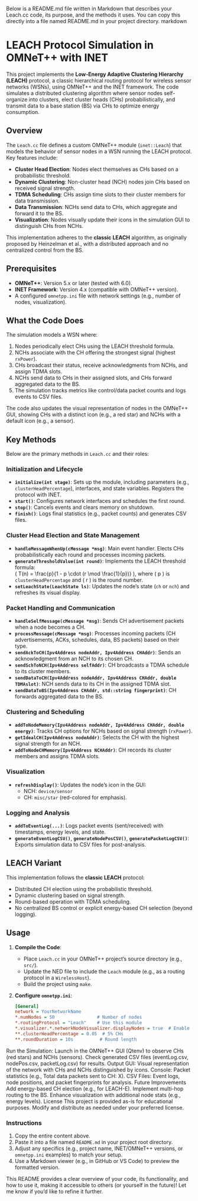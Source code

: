 Below is a README.md file written in Markdown that describes your Leach.cc code, its purpose, and the methods it uses. You can copy this directly into a file named README.md in your project directory.
markdown
# LEACH Protocol Simulation in OMNeT++ with INET

This project implements the **Low-Energy Adaptive Clustering Hierarchy (LEACH)** protocol, a classic hierarchical routing protocol for wireless sensor networks (WSNs), using OMNeT++ and the INET framework. The code simulates a distributed clustering algorithm where sensor nodes self-organize into clusters, elect cluster heads (CHs) probabilistically, and transmit data to a base station (BS) via CHs to optimize energy consumption.

## Overview

The `Leach.cc` file defines a custom OMNeT++ module (`inet::Leach`) that models the behavior of sensor nodes in a WSN running the LEACH protocol. Key features include:
- **Cluster Head Election**: Nodes elect themselves as CHs based on a probabilistic threshold.
- **Dynamic Clustering**: Non-cluster head (NCH) nodes join CHs based on received signal strength.
- **TDMA Scheduling**: CHs assign time slots to their cluster members for data transmission.
- **Data Transmission**: NCHs send data to CHs, which aggregate and forward it to the BS.
- **Visualization**: Nodes visually update their icons in the simulation GUI to distinguish CHs from NCHs.

This implementation adheres to the **classic LEACH** algorithm, as originally proposed by Heinzelman et al., with a distributed approach and no centralized control from the BS.

## Prerequisites

- **OMNeT++**: Version 5.x or later (tested with 6.0).
- **INET Framework**: Version 4.x (compatible with OMNeT++ version).
- A configured `omnetpp.ini` file with network settings (e.g., number of nodes, visualization).

## What the Code Does

The simulation models a WSN where:
1. Nodes periodically elect CHs using the LEACH threshold formula.
2. NCHs associate with the CH offering the strongest signal (highest `rxPower`).
3. CHs broadcast their status, receive acknowledgments from NCHs, and assign TDMA slots.
4. NCHs send data to CHs in their assigned slots, and CHs forward aggregated data to the BS.
5. The simulation tracks metrics like control/data packet counts and logs events to CSV files.

The code also updates the visual representation of nodes in the OMNeT++ GUI, showing CHs with a distinct icon (e.g., a red star) and NCHs with a default icon (e.g., a sensor).

## Key Methods

Below are the primary methods in `Leach.cc` and their roles:

### Initialization and Lifecycle
- **`initialize(int stage)`**: Sets up the module, including parameters (e.g., `clusterHeadPercentage`), interfaces, and state variables. Registers the protocol with INET.
- **`start()`**: Configures network interfaces and schedules the first round.
- **`stop()`**: Cancels events and clears memory on shutdown.
- **`finish()`**: Logs final statistics (e.g., packet counts) and generates CSV files.

### Cluster Head Election and State Management
- **`handleMessageWhenUp(cMessage *msg)`**: Main event handler. Elects CHs probabilistically each round and processes incoming packets.
- **`generateThresholdValue(int round)`**: Implements the LEACH threshold formula:  
  \( T(n) = \frac{p}{1 - p \cdot (r \mod \frac{1}{p})} \), where \( p \) is `clusterHeadPercentage` and \( r \) is the round number.
- **`setLeachState(LeachState ls)`**: Updates the node’s state (`ch` or `nch`) and refreshes its visual display.

### Packet Handling and Communication
- **`handleSelfMessage(cMessage *msg)`**: Sends CH advertisement packets when a node becomes a CH.
- **`processMessage(cMessage *msg)`**: Processes incoming packets (CH advertisements, ACKs, schedules, data, BS packets) based on their type.
- **`sendAckToCH(Ipv4Address nodeAddr, Ipv4Address CHAddr)`**: Sends an acknowledgment from an NCH to its chosen CH.
- **`sendSchToNCH(Ipv4Address selfAddr)`**: CH broadcasts a TDMA schedule to its cluster members.
- **`sendDataToCH(Ipv4Address nodeAddr, Ipv4Address CHAddr, double TDMAslot)`**: NCH sends data to its CH in the assigned TDMA slot.
- **`sendDataToBS(Ipv4Address CHAddr, std::string fingerprint)`**: CH forwards aggregated data to the BS.

### Clustering and Scheduling
- **`addToNodeMemory(Ipv4Address nodeAddr, Ipv4Address CHAddr, double energy)`**: Tracks CH options for NCHs based on signal strength (`rxPower`).
- **`getIdealCH(Ipv4Address nodeAddr)`**: Selects the CH with the highest signal strength for an NCH.
- **`addToNodeCHMemory(Ipv4Address NCHAddr)`**: CH records its cluster members and assigns TDMA slots.

### Visualization
- **`refreshDisplay()`**: Updates the node’s icon in the GUI:
  - NCH: `device/sensor`
  - CH: `misc/star` (red-colored for emphasis).

### Logging and Analysis
- **`addToEventLog(...)`**: Logs packet events (sent/received) with timestamps, energy levels, and state.
- **`generateEventLogCSV()`**, **`generateNodePosCSV()`**, **`generatePacketLogCSV()`**: Exports simulation data to CSV files for post-analysis.

## LEACH Variant
This implementation follows the **classic LEACH** protocol:
- Distributed CH election using the probabilistic threshold.
- Dynamic clustering based on signal strength.
- Round-based operation with TDMA scheduling.
- No centralized BS control or explicit energy-based CH selection (beyond logging).

## Usage

1. **Compile the Code**:
   - Place `Leach.cc` in your OMNeT++ project’s source directory (e.g., `src/`).
   - Update the NED file to include the `Leach` module (e.g., as a routing protocol in a `WirelessHost`).
   - Build the project using `make`.

2. **Configure `omnetpp.ini`**:
   ```ini
   [General]
   network = YourNetworkName
   *.numNodes = 50                # Number of nodes
   *.routingProtocol = "Leach"    # Use this module
   *.visualizer.*.networkNodeVisualizer.displayNodes = true  # Enable visualization
   **.clusterHeadPercentage = 0.05  # 5% CHs
   **.roundDuration = 10s          # Round length
Run the Simulation:
Launch in the OMNeT++ GUI (Qtenv) to observe CHs (red stars) and NCHs (sensors).
Check generated CSV files (eventLog.csv, nodePos.csv, packetLog.csv) for results.
Output
GUI: Visual representation of the network with CHs and NCHs distinguished by icons.
Console: Packet statistics (e.g., Total data packets sent to CH: X).
CSV Files: Event logs, node positions, and packet fingerprints for analysis.
Future Improvements
Add energy-based CH election (e.g., for LEACH-E).
Implement multi-hop routing to the BS.
Enhance visualization with additional node stats (e.g., energy levels).
License
This project is provided as-is for educational purposes. Modify and distribute as needed under your preferred license.

### Instructions
1. Copy the entire content above.
2. Paste it into a file named `README.md` in your project root directory.
3. Adjust any specifics (e.g., project name, INET/OMNeT++ versions, or `omnetpp.ini` examples) to match your setup.
4. Use a Markdown viewer (e.g., in GitHub or VS Code) to preview the formatted version.

This README provides a clear overview of your code, its functionality, and how to use it, making it accessible to others (or yourself in the future)! Let me know if you’d like to refine it further.